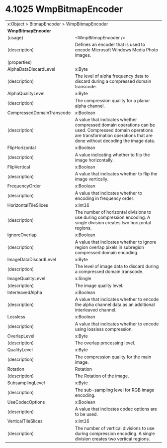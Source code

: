 <html dir="LTR" xmlns:mshelp="http://msdn.microsoft.com/mshelp" xmlns:ddue="http://ddue.schemas.microsoft.com/authoring/2003/5" xmlns:xlink="http://www.w3.org/1999/xlink" xmlns:tool="http://www.microsoft.com/tooltip">

<body>
 <input type="hidden" id="userDataCache" class="userDataStyle">
 <input type="hidden" id="hiddenScrollOffset">
 <img id="dropDownImage" style="display:none; height:0; width:0;" src="../local/drpdown.gif">
 <img id="dropDownHoverImage" style="display:none; height:0; width:0;" src="../local/drpdown_orange.gif">
 <img id="collapseImage" style="display:none; height:0; width:0;" src="../local/collapse.gif">
 <img id="expandImage" style="display:none; height:0; width:0;" src="../local/exp.gif">
 <img id="collapseAllImage" style="display:none; height:0; width:0;" src="../local/collall.gif">
 <img id="expandAllImage" style="display:none; height:0; width:0;" src="../local/expall.gif">
 <img id="copyImage" style="display:none; height:0; width:0;" src="../local/copycode.gif">
 <img id="copyHoverImage" style="display:none; height:0; width:0;" src="../local/copycodeHighlight.gif">
 <div id="header"><h1 class="heading">4.1025 WmpBitmapEncoder</h1></div>

 <div id="mainSection">
 <div id="mainBody">
 <div id="allHistory" class="saveHistory" onsave="saveAll()" onload="loadAll()"></div>
 <p xmlns:wsd="http://wsdev.schemas.microsoft.com/authoring/2008/2" xmlns:msxsl="urn:schemas-microsoft-com:xslt" xmlns:script="urn:script" xmlns:build="urn:build">
 </p>
 <div id="sectionSection0" class="section" name="collapseableSection">
 <content xmlns="http://ddue.schemas.microsoft.com/authoring/2003/5" xmlns:wsd="http://wsdev.schemas.microsoft.com/authoring/2008/2" xmlns:msxsl="urn:schemas-microsoft-com:xslt" xmlns:script="urn:script" xmlns:build="urn:build">
 </content>
 </div>
 <div id="sectionSection1" class="section" name="collapseableSection">
 <content xmlns="http://ddue.schemas.microsoft.com/authoring/2003/5" xmlns:wsd="http://wsdev.schemas.microsoft.com/authoring/2008/2" xmlns:msxsl="urn:schemas-microsoft-com:xslt" xmlns:script="urn:script" xmlns:build="urn:build">
 <table class="ProtocolAuthoredTable" xmlns="">
 <tr><td colspan="2">
<mshelp:link keywords="86913f34-aa06-4c94-9f09-83936a822fd8" tabindex="0">x:Object</mshelp:link> &gt; <mshelp:link keywords="1bf38faa-ae32-4b3d-8f78-4e87e3ec19db" tabindex="0">BitmapEncoder</mshelp:link> &gt; <mshelp:link keywords="b8ec2b6c-2345-437a-b663-7f1493f6d78e" tabindex="0">WmpBitmapEncoder</mshelp:link> </td>
 </tr>
 <tr><td colspan="2">
 <b>
WmpBitmapEncoder </b>
 </td>
 </tr>
 <tr><td><div class="indent0">(usage)</div></td>
 <td>&lt;WmpBitmapEncoder /&gt; </td>
 </tr>
 <tr><td><div class="indent0">(description)</div></td>
 <td>Defines an encoder that is used to encode Microsoft Windows Media Photo images. </td>
 </tr>
 <tr><td><div class="indent0">(properties)</div></td>
 <td> </td>
 </tr>
 <tr><td><div class="indent2">AlphaDataDiscardLevel</div></td>
 <td><mshelp:link keywords="75ce72c0-a538-478f-baad-42f43affa71b" tabindex="0">x:Byte</mshelp:link> </td>
 </tr>
 <tr><td><div class="indent4">(description)</div></td>
 <td>The level of alpha frequency data to discard during a compressed domain transcode. </td>
 </tr>
 <tr><td><div class="indent2">AlphaQualityLevel</div></td>
 <td><mshelp:link keywords="75ce72c0-a538-478f-baad-42f43affa71b" tabindex="0">x:Byte</mshelp:link> </td>
 </tr>
 <tr><td><div class="indent4">(description)</div></td>
 <td>The compression quality for a planar alpha channel. </td>
 </tr>
 <tr><td><div class="indent2">CompressedDomainTranscode</div></td>
 <td><mshelp:link keywords="c179f5e8-f1d2-4665-a360-ea494307b744" tabindex="0">x:Boolean</mshelp:link> </td>
 </tr>
 <tr><td><div class="indent4">(description)</div></td>
 <td>A value that indicates whether compressed domain operations can be used. Compressed domain operations are transformation operations that are done without decoding the image data. </td>
 </tr>
 <tr><td><div class="indent2">FlipHorizontal</div></td>
 <td><mshelp:link keywords="c179f5e8-f1d2-4665-a360-ea494307b744" tabindex="0">x:Boolean</mshelp:link> </td>
 </tr>
 <tr><td><div class="indent4">(description)</div></td>
 <td>A value indicating whether to flip the image horizontally. </td>
 </tr>
 <tr><td><div class="indent2">FlipVertical</div></td>
 <td><mshelp:link keywords="c179f5e8-f1d2-4665-a360-ea494307b744" tabindex="0">x:Boolean</mshelp:link> </td>
 </tr>
 <tr><td><div class="indent4">(description)</div></td>
 <td>A value that indicates whether to flip the image vertically. </td>
 </tr>
 <tr><td><div class="indent2">FrequencyOrder</div></td>
 <td><mshelp:link keywords="c179f5e8-f1d2-4665-a360-ea494307b744" tabindex="0">x:Boolean</mshelp:link> </td>
 </tr>
 <tr><td><div class="indent4">(description)</div></td>
 <td>A value that indicates whether to encoding in frequency order. </td>
 </tr>
 <tr><td><div class="indent2">HorizontalTileSlices</div></td>
 <td><mshelp:link keywords="c1791bae-2a8f-4f95-9b50-c1118062ccb5" tabindex="0">x:Int16</mshelp:link> </td>
 </tr>
 <tr><td><div class="indent4">(description)</div></td>
 <td>The number of horizontal divisions to use during compression encoding. A single division creates two horizontal regions. </td>
 </tr>
 <tr><td><div class="indent2">IgnoreOverlap</div></td>
 <td><mshelp:link keywords="c179f5e8-f1d2-4665-a360-ea494307b744" tabindex="0">x:Boolean</mshelp:link> </td>
 </tr>
 <tr><td><div class="indent4">(description)</div></td>
 <td>A value that indicates whether to ignore region overlap pixels in subregion compressed domain encoding. </td>
 </tr>
 <tr><td><div class="indent2">ImageDataDiscardLevel</div></td>
 <td><mshelp:link keywords="75ce72c0-a538-478f-baad-42f43affa71b" tabindex="0">x:Byte</mshelp:link> </td>
 </tr>
 <tr><td><div class="indent4">(description)</div></td>
 <td>The level of image data to discard during a compressed domain transcode. </td>
 </tr>
 <tr><td><div class="indent2">ImageQualityLevel</div></td>
 <td><mshelp:link keywords="cd5f86f7-add8-458e-b11c-56443530d827" tabindex="0">x:Single</mshelp:link> </td>
 </tr>
 <tr><td><div class="indent4">(description)</div></td>
 <td>The image quality level. </td>
 </tr>
 <tr><td><div class="indent2">InterleavedAlpha</div></td>
 <td><mshelp:link keywords="c179f5e8-f1d2-4665-a360-ea494307b744" tabindex="0">x:Boolean</mshelp:link> </td>
 </tr>
 <tr><td><div class="indent4">(description)</div></td>
 <td>A value that indicates whether to encode the alpha channel data as an additional interleaved channel. </td>
 </tr>
 <tr><td><div class="indent2">Lossless</div></td>
 <td><mshelp:link keywords="c179f5e8-f1d2-4665-a360-ea494307b744" tabindex="0">x:Boolean</mshelp:link> </td>
 </tr>
 <tr><td><div class="indent4">(description)</div></td>
 <td>A value that indicates whether to encode using lossless compression. </td>
 </tr>
 <tr><td><div class="indent2">OverlapLevel</div></td>
 <td><mshelp:link keywords="75ce72c0-a538-478f-baad-42f43affa71b" tabindex="0">x:Byte</mshelp:link> </td>
 </tr>
 <tr><td><div class="indent4">(description)</div></td>
 <td>The overlap processing level. </td>
 </tr>
 <tr><td><div class="indent2">QualityLevel</div></td>
 <td><mshelp:link keywords="75ce72c0-a538-478f-baad-42f43affa71b" tabindex="0">x:Byte</mshelp:link> </td>
 </tr>
 <tr><td><div class="indent4">(description)</div></td>
 <td>The compression quality for the main image. </td>
 </tr>
 <tr><td><div class="indent2">Rotation</div></td>
 <td><mshelp:link keywords="57a71d0c-bdc3-4390-b1a7-fa0f805fe098" tabindex="0">Rotation</mshelp:link> </td>
 </tr>
 <tr><td><div class="indent4">(description)</div></td>
 <td>The Rotation of the image. </td>
 </tr>
 <tr><td><div class="indent2">SubsamplingLevel</div></td>
 <td><mshelp:link keywords="75ce72c0-a538-478f-baad-42f43affa71b" tabindex="0">x:Byte</mshelp:link> </td>
 </tr>
 <tr><td><div class="indent4">(description)</div></td>
 <td>The sub-sampling level for RGB image encoding. </td>
 </tr>
 <tr><td><div class="indent2">UseCodecOptions</div></td>
 <td><mshelp:link keywords="c179f5e8-f1d2-4665-a360-ea494307b744" tabindex="0">x:Boolean</mshelp:link> </td>
 </tr>
 <tr><td><div class="indent4">(description)</div></td>
 <td>A value that indicates codec options are to be used. </td>
 </tr>
 <tr><td><div class="indent2">VerticalTileSlices</div></td>
 <td><mshelp:link keywords="c1791bae-2a8f-4f95-9b50-c1118062ccb5" tabindex="0">x:Int16</mshelp:link> </td>
 </tr>
 <tr><td><div class="indent4">(description)</div></td>
 <td>The number of vertical divisions to use during compression encoding. A single division creates two vertical regions. </td>
 </tr>
</table>
 </content>
 </div>
 <!--[if gte IE 5]>
 <tool:tip element="languageFilterToolTip" avoidmouse="false"/>
 <![endif]-->
 </div>
 <a name="feedback"></a><span></span>
 </div>
</body></html>
